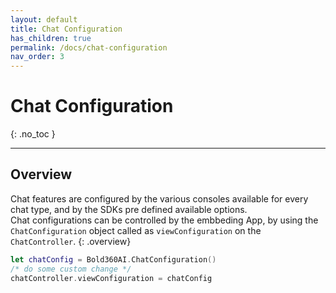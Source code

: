 ```yaml
---
layout: default
title: Chat Configuration
has_children: true
permalink: /docs/chat-configuration
nav_order: 3
---
```


# Chat Configuration
{: .no_toc }

---

## Overview
Chat features are configured by the various consoles available for every chat type, and by the SDKs pre defined available options.  
Chat configurations can be controlled by the embbeding App, by using the `ChatConfiguration` object called as `viewConfiguration` on the `ChatController`.
{: .overview}

```swift
let chatConfig = Bold360AI.ChatConfiguration()
/* do some custom change */
chatController.viewConfiguration = chatConfig
```